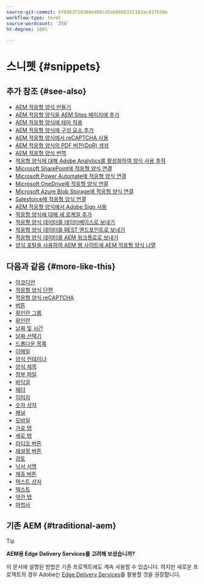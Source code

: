 ```yaml
---
source-git-commit: bf6953f24388ed08cd5a66bb51011b3ac82fb58e
workflow-type: tm+mt
source-wordcount: '254'
ht-degree: 100%

---
```

# 스니펫 {#snippets}

<!--

## See Also {#see-also}

* [Create an AEM Adaptive Form](https://experienceleague.adobe.com/docs/experience-manager-cloud-service/content/forms/adaptive-forms-authoring/authoring-adaptive-forms-core-components/create-an-adaptive-form-on-forms-cs/creating-adaptive-form-core-components.html?lang=ko)
* [Add an AEM Adaptive Form to AEM Sites page](https://experienceleague.adobe.com/docs/experience-manager-cloud-service/content/forms/adaptive-forms-authoring/create-or-add-an-adaptive-form-to-aem-sites-page.html?lang=ko)
* [Apply themes to an AEM Adaptive Form](https://experienceleague.adobe.com/docs/experience-manager-cloud-service/content/forms/adaptive-forms-authoring/authoring-adaptive-forms-core-components/create-an-adaptive-form-on-forms-cs/using-themes-in-core-components.html?lang=ko)
* [Add components to an AEM Adaptive Form](/help/adaptive-forms/introduction.md#adaptive-forms-core-components-components)
* [Use reCAPTCHA in an AEM Adaptive Form](https://experienceleague.adobe.com/docs/experience-manager-cloud-service/content/forms/adaptive-forms-authoring/authoring-adaptive-forms-foundation-components/add-components-to-an-adaptive-form/captcha-adaptive-forms.html?lang=ko)
* [Generate PDF version (DoR) of an AEM Adaptive Form](https://experienceleague.adobe.com/docs/experience-manager-cloud-service/content/forms/adaptive-forms-authoring/authoring-adaptive-forms-core-components/create-an-adaptive-form-on-forms-cs/generate-document-of-record-core-components.html?lang=ko)
* [Translate an AEM Adaptive Form](https://experienceleague.adobe.com/docs/experience-manager-cloud-service/content/forms/adaptive-forms-authoring/authoring-adaptive-forms-core-components/create-an-adaptive-form-on-forms-cs/using-aem-translation-workflow-to-localize-adaptive-forms-core-components.html?lang=ko)
* [Enable Adobe Analytics for an Adaptive Form to track form usage](https://experienceleague.adobe.com/docs/experience-manager-cloud-service/content/forms/integrate/services/enable-adobe-analytics-adaptive-form-using-experience-cloud-setup-automation.html?lang=ko)
* [Connect Adaptive Form to Microsoft SharePoint](https://experienceleague.adobe.com/docs/experience-manager-cloud-service/content/forms/adaptive-forms-authoring/authoring-adaptive-forms-core-components/create-an-adaptive-form-on-forms-cs/configure-submit-actions-core-components.html?lang=ko#create-sharepoint-configuration)
* [Connect Adaptive Form to Microsoft Power Automate](https://experienceleague.adobe.com/docs/experience-manager-cloud-service/content/forms/adaptive-forms-authoring/authoring-adaptive-forms-core-components/create-an-adaptive-form-on-forms-cs/configure-submit-actions-core-components.html?lang=ko#microsoft-power-automate)
* [Connect Adaptive Form to Microsoft OneDrive](https://experienceleague.adobe.com/docs/experience-manager-cloud-service/content/forms/adaptive-forms-authoring/authoring-adaptive-forms-core-components/create-an-adaptive-form-on-forms-cs/configure-submit-actions-core-components.html?lang=ko#submit-to-onedrive)
* [Connect Adaptive Form to Microsoft Azure Blob Storage](https://experienceleague.adobe.com/docs/experience-manager-cloud-service/content/forms/adaptive-forms-authoring/authoring-adaptive-forms-core-components/create-an-adaptive-form-on-forms-cs/configure-submit-actions-core-components.html?lang=ko#submit-to-azure-blob-storage)
* [Connect Adaptive Form to Salesforce](https://experienceleague.adobe.com/docs/experience-manager-cloud-service/content/forms/integrate/use-form-data-model/oauth2-client-credentials-flow-for-server-to-server-integration.html?lang=ko)
* [Use Adobe Sign in an AEM Adaptive Form](https://experienceleague.adobe.com/docs/experience-manager-cloud-service/content/forms/adaptive-forms-authoring/authoring-adaptive-forms-foundation-components/use-adobe-sign/working-with-adobe-sign.html?lang=ko)
* [Add a new locale for an Adaptive Form](https://experienceleague.adobe.com/docs/experience-manager-cloud-service/content/forms/adaptive-forms-authoring/authoring-adaptive-forms-core-components/create-an-adaptive-form-on-forms-cs/supporting-new-language-localization-core-components.html?lang=ko)
* [Send Adaptive Form data to a database](https://experienceleague.adobe.com/docs/experience-manager-cloud-service/content/forms/integrate/use-form-data-model/data-integration.html?lang=ko)
* [Send Adaptive Form data to a REST endpoint](https://experienceleague.adobe.com/docs/experience-manager-cloud-service/content/forms/adaptive-forms-authoring/authoring-adaptive-forms-core-components/create-an-adaptive-form-on-forms-cs/configure-submit-actions-core-components.html?lang=ko#submit-to-rest-endpoint)
* [Send Adaptive Form data to AEM Workflow](https://experienceleague.adobe.com/docs/experience-manager-cloud-service/content/forms/adaptive-forms-authoring/authoring-adaptive-forms-core-components/create-an-adaptive-form-on-forms-cs/configure-submit-actions-core-components.html?lang=ko#invoke-an-aem-workflow)
* [Use Forms Portal to list AEM Adaptive Forms on an AEM website](https://experienceleague.adobe.com/docs/experience-manager-cloud-service/content/forms/adaptive-forms-authoring/authoring-adaptive-forms-foundation-components/configure-forms-portal.html?lang=ko)
-->

## 추가 참조 {#see-also}

- [AEM 적응형 양식 만들기](https://experienceleague.adobe.com/docs/experience-manager-cloud-service/content/forms/adaptive-forms-authoring/authoring-adaptive-forms-core-components/create-an-adaptive-form-on-forms-cs/creating-adaptive-form-core-components.html?lang=ko-KR)
- [AEM 적응형 양식을 AEM Sites 페이지에 추가](https://experienceleague.adobe.com/docs/experience-manager-cloud-service/content/forms/adaptive-forms-authoring/create-or-add-an-adaptive-form-to-aem-sites-page.html?lang=ko-KR)
- [AEM 적응형 양식에 테마 적용](https://experienceleague.adobe.com/docs/experience-manager-cloud-service/content/forms/adaptive-forms-authoring/authoring-adaptive-forms-core-components/create-an-adaptive-form-on-forms-cs/using-themes-in-core-components.html?lang=ko-KR)
- [AEM 적응형 양식에 구성 요소 추가](/help/adaptive-forms/introduction.md#adaptive-forms-core-components-components)
- [AEM 적응형 양식에서 reCAPTCHA 사용](https://experienceleague.adobe.com/docs/experience-manager-cloud-service/content/forms/adaptive-forms-authoring/authoring-adaptive-forms-foundation-components/add-components-to-an-adaptive-form/captcha-adaptive-forms.html?lang=ko-KR)
- [AEM 적응형 양식의 PDF 버전(DoR) 생성](https://experienceleague.adobe.com/docs/experience-manager-cloud-service/content/forms/adaptive-forms-authoring/authoring-adaptive-forms-core-components/create-an-adaptive-form-on-forms-cs/generate-document-of-record-core-components.html?lang=ko-KR)
- [AEM 적응형 양식 번역](https://experienceleague.adobe.com/docs/experience-manager-cloud-service/content/forms/adaptive-forms-authoring/authoring-adaptive-forms-core-components/create-an-adaptive-form-on-forms-cs/using-aem-translation-workflow-to-localize-adaptive-forms-core-components.html?lang=ko-KR)
- [적응형 양식에 대해 Adobe Analytics를 활성화하여 양식 사용 추적](https://experienceleague.adobe.com/docs/experience-manager-cloud-service/content/forms/integrate/services/enable-adobe-analytics-adaptive-form-using-experience-cloud-setup-automation.html?lang=ko-KR)
- [Microsoft SharePoint에 적응형 양식 연결](https://experienceleague.adobe.com/docs/experience-manager-cloud-service/content/forms/adaptive-forms-authoring/authoring-adaptive-forms-core-components/create-an-adaptive-form-on-forms-cs/configure-submit-actions-core-components.html?lang=ko-KR#create-sharepoint-configuration)
- [Microsoft Power Automate에 적응형 양식 연결](https://experienceleague.adobe.com/docs/experience-manager-cloud-service/content/forms/adaptive-forms-authoring/authoring-adaptive-forms-core-components/create-an-adaptive-form-on-forms-cs/configure-submit-actions-core-components.html?lang=ko-KR#microsoft-power-automate)
- [Microsoft OneDrive에 적응형 양식 연결](https://experienceleague.adobe.com/docs/experience-manager-cloud-service/content/forms/adaptive-forms-authoring/authoring-adaptive-forms-core-components/create-an-adaptive-form-on-forms-cs/configure-submit-actions-core-components.html?lang=ko-KR#submit-to-onedrive)
- [Microsoft Azure Blob Storage에 적응형 양식 연결](https://experienceleague.adobe.com/docs/experience-manager-cloud-service/content/forms/adaptive-forms-authoring/authoring-adaptive-forms-core-components/create-an-adaptive-form-on-forms-cs/configure-submit-actions-core-components.html?lang=ko-KR#submit-to-azure-blob-storage)
- [Salesforce에 적응형 양식 연결](https://experienceleague.adobe.com/docs/experience-manager-cloud-service/content/forms/integrate/use-form-data-model/oauth2-client-credentials-flow-for-server-to-server-integration.html?lang=ko-KR)
- [AEM 적응형 양식에서 Adobe Sign 사용](https://experienceleague.adobe.com/docs/experience-manager-cloud-service/content/forms/adaptive-forms-authoring/authoring-adaptive-forms-foundation-components/use-adobe-sign/working-with-adobe-sign.html?lang=ko-KR)
- [적응형 양식에 대해 새 로케일 추가](https://experienceleague.adobe.com/docs/experience-manager-cloud-service/content/forms/adaptive-forms-authoring/authoring-adaptive-forms-core-components/create-an-adaptive-form-on-forms-cs/supporting-new-language-localization-core-components.html?lang=ko-KR)
- [적응형 양식 데이터를 데이터베이스로 보내기](https://experienceleague.adobe.com/docs/experience-manager-cloud-service/content/forms/integrate/use-form-data-model/data-integration.html?lang=ko-KR)
- [적응형 양식 데이터를 REST 엔드포인트로 보내기](https://experienceleague.adobe.com/docs/experience-manager-cloud-service/content/forms/adaptive-forms-authoring/authoring-adaptive-forms-core-components/create-an-adaptive-form-on-forms-cs/configure-submit-actions-core-components.html?lang=ko-KR#submit-to-rest-endpoint)
- [적응형 양식 데이터를 AEM 워크플로로 보내기](https://experienceleague.adobe.com/docs/experience-manager-cloud-service/content/forms/adaptive-forms-authoring/authoring-adaptive-forms-core-components/create-an-adaptive-form-on-forms-cs/configure-submit-actions-core-components.html?lang=ko-KR#invoke-an-aem-workflow)
- [양식 포털을 사용하여 AEM 웹 사이트에 AEM 적응형 양식 나열](https://experienceleague.adobe.com/docs/experience-manager-cloud-service/content/forms/adaptive-forms-authoring/authoring-adaptive-forms-foundation-components/configure-forms-portal.html?lang=ko-KR)

## 다음과 같음 {#more-like-this}

- [아코디언](/help/adaptive-forms/components/accordion.md)
- [적응형 양식 단편](/help/adaptive-forms/components/adaptive-form-fragment.md)
- [적응형 양식 reCAPTCHA](/help/adaptive-forms/components/adaptive-form-recaptcha.md)
- [버튼](/help/adaptive-forms/components/button.md)
- [확인란 그룹](/help/adaptive-forms/components/checkbox-group.md)
- [확인란](/help/adaptive-forms/components/checkbox.md)
- [날짜 및 시간](/help/adaptive-forms/components/date-time-component.md)
- [날짜 선택기](/help/adaptive-forms/components/date-picker.md)
- [드롭다운 목록](/help/adaptive-forms/components/drop-down-list.md)
- [이메일](/help/adaptive-forms/components/email.md)
- [양식 컨테이너](/help/adaptive-forms/components/form-container.md)
- [양식 제목](/help/adaptive-forms/components/form-title.md)
- [첨부 파일](/help/adaptive-forms/components/file-attachment.md)
- [바닥글](/help/adaptive-forms/components/footer.md)
- [헤더](/help/adaptive-forms/components/header.md)
- [이미지](/help/adaptive-forms/components/image.md)
- [숫자 상자](/help/adaptive-forms/components/numeric-box.md)
  <!--- [Password Box](/help/adaptive-forms/components/password-box.md)-->
- [패널](/help/adaptive-forms/components/panel.md)
- [모바일](/help/adaptive-forms/components/phone.md)
- [가로 탭](/help/adaptive-forms/components/horizontal-tabs.md)
- [세로 탭](/help/adaptive-forms/components/vertical-tabs.md)
- [라디오 버튼](/help/adaptive-forms/components/radio-button.md)
- [재설정 버튼](/help/adaptive-forms/components/reset-button.md)
- [검토](/help/adaptive-forms/components/review.md)
- [낙서 서명](/help/adaptive-forms/components/scribble-signature.md)
- [제출 버튼](/help/adaptive-forms/components/submit-button.md)
- [텍스트 상자](/help/adaptive-forms/components/text-box.md)
- [텍스트](/help/adaptive-forms/components/text.md)
- [약관 탭](/help/adaptive-forms/components/terms-and-conditions.md)
- [마법사](/help/adaptive-forms/components/wizard.md)

## 기존 AEM {#traditional-aem}

>[!TIP]
>
>**AEM용 Edge Delivery Services를 고려해 보셨습니까?**
>
>이 문서에 설명된 방법은 기존 프로젝트에도 계속 사용할 수 있습니다. 하지만 새로운 프로젝트의 경우 Adobe는 [Edge Delivery Services](https://experienceleague.adobe.com/ko/docs/experience-manager-cloud-service/content/edge-delivery/overview)를 활용할 것을 권장합니다.
